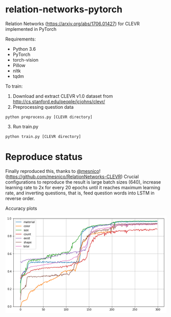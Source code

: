 # relation-networks-pytorch
Relation Networks (https://arxiv.org/abs/1706.01427) for CLEVR implemented in PyTorch

Requirements:
* Python 3.6
* PyTorch
* torch-vision
* Pillow
* nltk
* tqdm

To train:

1. Download and extract CLEVR v1.0 dataset from http://cs.stanford.edu/people/jcjohns/clevr/
2. Preprocessing question data
```
python preprocess.py [CLEVR directory]
```
3. Run train.py
```
python train.py [CLEVR directory]
```

# Reproduce status

Finally reproduced this, thanks to [@mesnico](https://github.com/mesnico)! (https://github.com/mesnico/RelationNetworks-CLEVR) Crucial configurations to reproduce the result is large batch sizes (640), increase learning rate to 2x for every 20 epochs until it reaches maximum learning rate, and inverting questions, that is, feed question words into LSTM in reverse order.

Accuracy plots

![Accuracy plot](accuracy.png)
